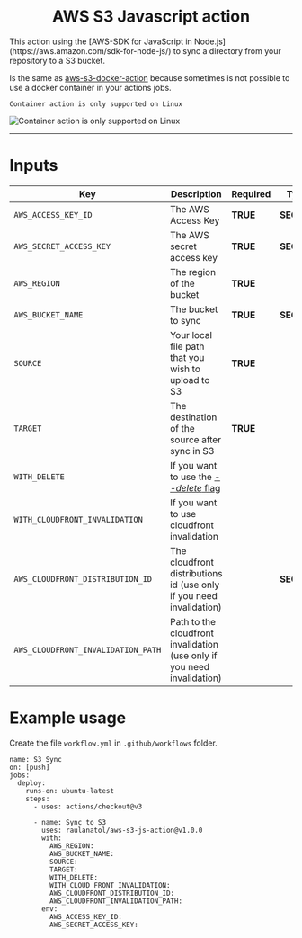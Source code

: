 <div align="center">
    <h1>AWS S3 Javascript action</h1>
</div>

<p>This action using the [AWS-SDK for JavaScript in Node.js](https://aws.amazon.com/sdk-for-node-js/) to sync a directory from your repository to a S3 bucket.</p>

Is the same as [aws-s3-docker-action](https://github.com/raulanatol/aws-s3-docker-action) because sometimes is not
possible to use a docker container in your actions jobs.

`Container action is only supported on Linux`

![Container action is only supported on Linux](docs/container-error.png)

---

# Inputs

| Key                                | Description                                                                                                      | Required | Type       |
|------------------------------------|------------------------------------------------------------------------------------------------------------------|----------|------------|
| `AWS_ACCESS_KEY_ID`                | The  AWS Access Key                                                                                              | **TRUE** | **SECRET** |
| `AWS_SECRET_ACCESS_KEY`            | The AWS secret access key                                                                                        | **TRUE** | **SECRET** |
| `AWS_REGION`                       | The region of the bucket                                                                                         | **TRUE** |            |
| `AWS_BUCKET_NAME`                  | The bucket to sync                                                                                               | **TRUE** | **SECRET** |
| `SOURCE`                           | Your local file path that you wish to upload to S3                                                               | **TRUE** |            |
| `TARGET`                           | The destination of the source after sync in S3                                                                   | **TRUE** |            |
| `WITH_DELETE`                      | If you want to use the [*--delete* flag](https://docs.aws.amazon.com/cli/latest/reference/s3/sync.html#synopsis) |          |            | 
| `WITH_CLOUDFRONT_INVALIDATION`     | If you want to use cloudfront invalidation                                                                       |          |            |
| `AWS_CLOUDFRONT_DISTRIBUTION_ID`   | The cloudfront distributions id (use only if you need invalidation)                                              |          | **SECRET** |  
| `AWS_CLOUDFRONT_INVALIDATION_PATH` | Path to the cloudfront invalidation (use only if you need invalidation)                                          |          |            |  

# Example usage

Create the file `workflow.yml` in `.github/workflows` folder.

```
name: S3 Sync
on: [push]
jobs:
  deploy:
    runs-on: ubuntu-latest
    steps:
      - uses: actions/checkout@v3

      - name: Sync to S3
        uses: raulanatol/aws-s3-js-action@v1.0.0
        with:
          AWS_REGION: 
          AWS_BUCKET_NAME: 
          SOURCE: 
          TARGET: 
          WITH_DELETE: 
          WITH_CLOUD_FRONT_INVALIDATION: 
          AWS_CLOUDFRONT_DISTRIBUTION_ID: 
          AWS_CLOUDFRONT_INVALIDATION_PATH:
        env:
          AWS_ACCESS_KEY_ID:
          AWS_SECRET_ACCESS_KEY:
```
